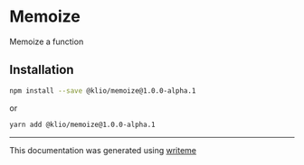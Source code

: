 # Memoize

Memoize a function

## Installation

```bash
npm install --save @klio/memoize@1.0.0-alpha.1
```
or
```bash
yarn add @klio/memoize@1.0.0-alpha.1
```

---
This documentation was generated using [writeme](https://www.npmjs.com/package/@writeme/core)
